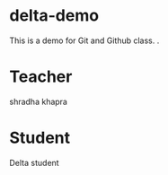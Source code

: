 # delta-demo
This is a demo for Git and Github class. .
# Teacher
shradha khapra

# Student
Delta student
